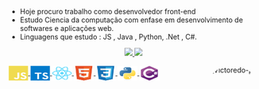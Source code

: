 - Hoje procuro trabalho como desenvolvedor front-end
- Estudo Ciencia da computação com enfase em desenvolvimento de softwares e aplicações web. 
- Linguagens que estudo : JS , Java , Python, .Net , C#.



<div align="center">
  <a href="https://github.com/Victoredo">
  <img height="180em" src="https://github-readme-stats.vercel.app/api?username=Victoredo&show_icons=true&theme=dracula&include_all_commits=true&count_private=true"/>
  <img height="180em" src="https://github-readme-stats.vercel.app/api/top-langs/?username=Victoredo&layout=compact&langs_count=7&theme=dracula"/>
</div>
  
  
  <div style="display: inline_block"><br>
  <img align="center" alt="Victoredo-Js" height="30" width="40" src="https://raw.githubusercontent.com/devicons/devicon/master/icons/javascript/javascript-plain.svg">
  <img align="center" alt="Victoredo-Ts" height="30" width="40" src="https://raw.githubusercontent.com/devicons/devicon/master/icons/typescript/typescript-plain.svg">
  <img align="center" alt="Victoredo-React" height="30" width="40" src="https://raw.githubusercontent.com/devicons/devicon/master/icons/react/react-original.svg">
  <img align="center" alt="Victoredo-HTML" height="30" width="40" src="https://raw.githubusercontent.com/devicons/devicon/master/icons/html5/html5-original.svg">
  <img align="center" alt="Victoredo-CSS" height="30" width="40" src="https://raw.githubusercontent.com/devicons/devicon/master/icons/css3/css3-original.svg">
  <img align="center" alt="Victoredo-Python" height="30" width="40" src="https://raw.githubusercontent.com/devicons/devicon/master/icons/python/python-original.svg">
  <img align="center" alt="Victoredo-Csharp" height="30" width="40" src="https://raw.githubusercontent.com/devicons/devicon/master/icons/csharp/csharp-original.svg">
  <img align="right" alt="Victoredo-pic" height="150" style="border-radius:50px;" src="https://w7.pngwing.com/pngs/764/179/png-transparent-github-computer-icons-github-white-logo-silhouette.png">
</div>
